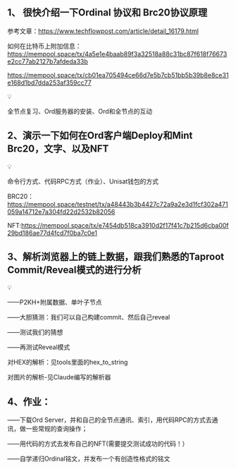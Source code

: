 ## **1、 很快介绍一下Ordinal 协议和 Brc20协议原理**

参考文章：https://www.techflowpost.com/article/detail_16179.html

如何在比特币上附加信息：https://mempool.space/tx/4a5e1e4baab89f3a32518a88c31bc87f618f76673e2cc77ab2127b7afdeda33b

https://mempool.space/tx/cb01ea705494ce66d7e5b7cb51bb5b39b8e8ce31e168d1bd7dda253af359cc77

<aside>
💡

全节点复习、Ord服务器的安装、Ord和全节点的互动

</aside>

## **2、演示一下如何在Ord客户端Deploy和Mint Brc20，文字、以及NFT**

<aside>
💡

命令行方式、代码RPC方式（作业）、Unisat钱包的方式

</aside>

BRC20：https://mempool.space/testnet/tx/a48443b3b4427c72a9a2e3d1fcf302a471059a14712e7a304fd22d2532b82056

NFT:https://mempool.space/tx/e7454db518ca3910d2f17f41c7b215d6cba00f29bd186ae77d4fcd7f0ba7c0e1

## **3、解析浏览器上的链上数据，跟我们熟悉的Taproot Commit/Reveal模式的进行分析**

<aside>
💡

——P2KH+附属数据、单叶子节点

——大胆猜测：我们可以自己构建commit、然后自己reveal

——测试我们的猜想

——再测试Reveal模式

</aside>

对HEX的解析：见tools里面的hex_to_string

对图片的解析-见Claude编写的解析器

## **4、作业：**

——下载Ord Server，并和自己的全节点通讯、索引，用代码RPC的方式去通讯，做一些常规的查询操作；

——用代码的方式去发布自己的NFT(需要提交测试成功的代码！）

——自学递归Ordinal铭文，并发布一个有创造性格式的铭文
